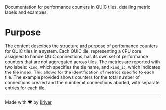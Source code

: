 <!--------------------------------------------------------------------------------->
<!-- IMPORTANT: This file is auto-generated by Driver (https://driver.ai). -------->
<!-- Manual edits may be overwritten on future commits. --------------------------->
<!--------------------------------------------------------------------------------->

Documentation for performance counters in QUIC tiles, detailing metric labels and examples.

# Purpose
The content describes the structure and purpose of performance counters for QUIC tiles in a system. Each QUIC tile, representing a CPU core assigned to handle QUIC connections, has its own set of performance counters that are not aggregated across tiles. The metrics are reported with two labels: `kind`, which specifies the tile name, and `kind_id`, which indicates the tile index. This allows for the identification of metrics specific to each tile. The example provided shows counters for the total number of connections created and the number of connections aborted, with separate entries for each tile.

---
Made with ❤️ by [Driver](https://www.driver.ai/)